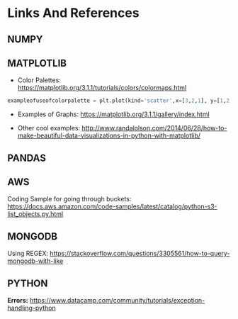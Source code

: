 # Links And References

## NUMPY


## MATPLOTLIB
* Color Palettes: https://matplotlib.org/3.1.1/tutorials/colors/colormaps.html
```python
exampleofuseofcolorpalette = plt.plot(kind='scatter',x=[3,2,1], y=[1,2,3], c=[5,6,7], colormap='jet')
```
* Examples of Graphs: https://matplotlib.org/3.1.1/gallery/index.html

* Other cool examples: http://www.randalolson.com/2014/06/28/how-to-make-beautiful-data-visualizations-in-python-with-matplotlib/

## PANDAS
## AWS
Coding Sample for going through buckets: https://docs.aws.amazon.com/code-samples/latest/catalog/python-s3-list_objects.py.html

## MONGODB
Using REGEX: https://stackoverflow.com/questions/3305561/how-to-query-mongodb-with-like

## PYTHON

**Errors:** https://www.datacamp.com/community/tutorials/exception-handling-python
